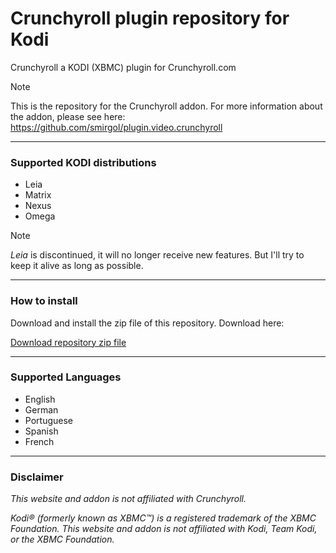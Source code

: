 # Crunchyroll plugin repository for Kodi

Crunchyroll a KODI (XBMC) plugin for Crunchyroll.com

> [!NOTE]
> This is the repository for the Crunchyroll addon.
> For more information about the addon, please see here:
> https://github.com/smirgol/plugin.video.crunchyroll

--- 

### Supported KODI distributions
* Leia
* Matrix
* Nexus
* Omega

> [!NOTE]
> *Leia* is discontinued, it will no longer receive new features. But I'll try to keep it alive as long as possible.

--- 

### How to install

Download and install the zip file of this repository. Download here:

[Download repository zip file](https://raw.githubusercontent.com/smirgol/crunchyroll_repo/refs/heads/main/repository.smirgol/repository.smirgol-1.0.0.zip)

--- 

### Supported Languages

* English
* German
* Portuguese
* Spanish
* French


--- 

### Disclaimer

_This website and addon is not affiliated with Crunchyroll._

_Kodi® (formerly known as XBMC™) is a registered trademark of the XBMC Foundation.
This website and addon is not affiliated with Kodi, Team Kodi, or the XBMC Foundation._
